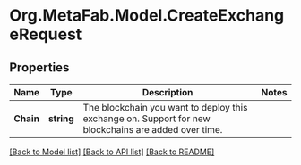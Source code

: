 
# Org.MetaFab.Model.CreateExchangeRequest

## Properties

Name | Type | Description | Notes
------------ | ------------- | ------------- | -------------
**Chain** | **string** | The blockchain you want to deploy this exchange on. Support for new blockchains are added over time. | 

[[Back to Model list]](../README.md#documentation-for-models)
[[Back to API list]](../README.md#documentation-for-api-endpoints)
[[Back to README]](../README.md)

